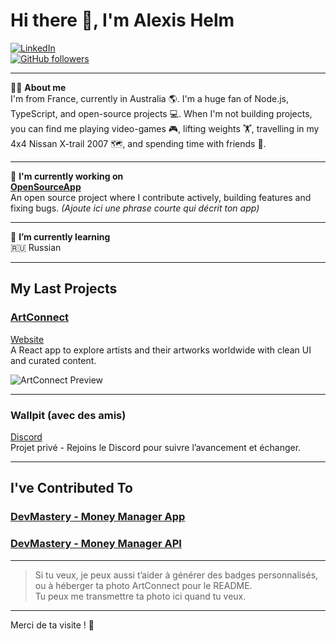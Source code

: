 # Hi there 👋, I'm Alexis Helm

[![LinkedIn](https://img.shields.io/badge/LinkedIn-blue?style=flat-square&logo=linkedin&logoColor=white)](https://www.linkedin.com/in/alexis-helm/)  
[![GitHub followers](https://img.shields.io/github/followers/Lydoww?style=flat-square)](https://github.com/Lydoww)  

---

🙋‍♂️ **About me**  
I'm from France, currently in Australia 🌎. I'm a huge fan of Node.js, TypeScript, and open-source projects 💻. When I'm not building projects, you can find me playing video-games 🎮, lifting weights 🏋️, travelling in my 4x4 Nissan X-trail 2007 🗺️, and spending time with friends 👥.

---

🔭 **I'm currently working on**  
**[OpenSourceApp](https://github.com/Lydoww/OpenSourceApp)**  
An open source project where I contribute actively, building features and fixing bugs. *(Ajoute ici une phrase courte qui décrit ton app)*

---

🌱 **I’m currently learning**  
🇷🇺 Russian

---

## My Last Projects

### [ArtConnect](https://github.com/Lydoww/ArtConnect-Explore-the-World-Through-Artists)  
[Website](https://art-connect-explore-artists.vercel.app/)  
A React app to explore artists and their artworks worldwide with clean UI and curated content.

![ArtConnect Preview](https://user-images.githubusercontent.com/ton_id/image_artconnect_preview.png)  <!-- Remplace par ta vraie image hébergée -->

---

### Wallpit (avec des amis)  
[Discord](https://discord.gg/qvXmRQQq)  
Projet privé - Rejoins le Discord pour suivre l’avancement et échanger.

---

## I've Contributed To

### [DevMastery - Money Manager App](https://github.com/DeveloperMastery/money-manager-app/pulls?q=is%3Apr+author%3ALydoww)  
### [DevMastery - Money Manager API](https://github.com/DeveloperMastery/money-manager-api/pulls?q=is%3Apr+author%3ALydoww)

---

> Si tu veux, je peux aussi t’aider à générer des badges personnalisés, ou à héberger ta photo ArtConnect pour le README.  
> Tu peux me transmettre ta photo ici quand tu veux.  

---

Merci de ta visite ! 🚀  
